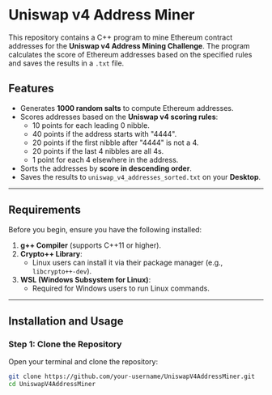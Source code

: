 # Uniswap v4 Address Miner

This repository contains a C++ program to mine Ethereum contract addresses for the **Uniswap v4 Address Mining Challenge**. The program calculates the score of Ethereum addresses based on the specified rules and saves the results in a `.txt` file.

## Features

- Generates **1000 random salts** to compute Ethereum addresses.
- Scores addresses based on the **Uniswap v4 scoring rules**:
  - 10 points for each leading 0 nibble.
  - 40 points if the address starts with "4444".
  - 20 points if the first nibble after "4444" is not a 4.
  - 20 points if the last 4 nibbles are all 4s.
  - 1 point for each 4 elsewhere in the address.
- Sorts the addresses by **score in descending order**.
- Saves the results to `uniswap_v4_addresses_sorted.txt` on your **Desktop**.

---

## Requirements

Before you begin, ensure you have the following installed:

1. **g++ Compiler** (supports C++11 or higher).
2. **Crypto++ Library**:
   - Linux users can install it via their package manager (e.g., `libcrypto++-dev`).
3. **WSL (Windows Subsystem for Linux)**:
   - Required for Windows users to run Linux commands.

---

## Installation and Usage

### Step 1: Clone the Repository

Open your terminal and clone the repository:

```bash
git clone https://github.com/your-username/UniswapV4AddressMiner.git
cd UniswapV4AddressMiner
```
